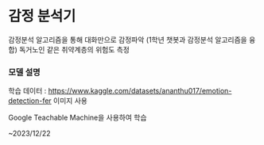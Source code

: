 # 감정 분석기

감정분석 알고리즘을 통해 대화만으로 감정파악 (1학년 챗봇과 감정분석 알고리즘을 융합) 독거노인 같은 취약계층의 위험도 측정

### 모델 설명

학습 데이터 : https://www.kaggle.com/datasets/ananthu017/emotion-detection-fer 이미지 사용

Google Teachable Machine을 사용하여 학습

~2023/12/22